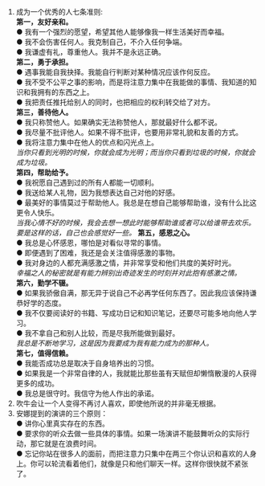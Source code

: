 1. 成为一个优秀的人七条准则:  
	**第一，友好亲和。**     
	● 我有一个强烈的愿望，希望其他人能够像我一样生活美好而幸福。  
	● 我不会伤害任何人。我克制自己，不介入任何争端。  
	● 我谦虚有礼，尊重他人。我并不是永远正确。  
	**第二，勇于承担。**     
	● 遇事我能自我抉择。我能自行判断对某种情况应该作何反应。  
	● 我不受不公平之事的影响，而是将注意力集中在我能做的事情、我知道的知识和我拥有的东西之上。  
	● 我把责任推托给别人的同时，也把相应的权利转交给了对方。   
	**第三，善待他人。**  
	● 我只称赞他人。如果确实无法称赞他人，那就最好什么都不说。  
	● 我尽量不批评他人。如果不得不批评，也要用非常礼貌和友善的方式。  
	● 我将注意力集中在他人的优点和闪光点上。  
	*当你只看到光明的时候，你就会成为光明；而当你只看到垃圾的时候，你就会成为垃圾。*   
	**第四，帮助给予。**  
	● 我祝愿自己遇到过的所有人都能一切顺利。  
	● 我送给某人礼物，因为我想表达自己对他的好感。  
	● 最美好的事情莫过于帮助他人。我总是在想自己能够帮助谁，没有什么比这更令人快乐。  	 
	*当我心情不好的时候，我会去想一想此时能够帮助谁或者可以给谁带去欢乐。要是这样的话，自己也会感觉好一些。*
	**第五，感恩之心。**  
	● 我总是心怀感恩，哪怕是对看似寻常的事情。  
	● 即便遇到了困难，我还是会关注值得感激的事物。  
	● 我对身边的人都充满感激之情，并非常享受和他们共度的美好时光。  
	*幸福之人的秘密就是有能力辨别出奇迹发生的时刻并对此抱有感激之情。*   
	**第六，勤学不辍。**  
	● 如果我骄傲自满，那无异于说自己不必再学任何东西了。因此我应该保持谦恭好学的态度。  
	● 我不仅要阅读好的书籍、写成功日记和知识笔记，还要尽可能多地向他人学习。  
	● 我不拿自己和别人比较，而是尽我所能做到最好。  
	*我总是不断地学习，这是因为我要成为我有能力成为的那种人。*  
	**第七，值得信赖。**    
	● 我能否成功总是取决于自身培养出的习惯。  
	● 如果我是一个非常自律的人，我就能比那些虽有天赋但却懒惰散漫的人获得更多的成功。  
	● 我总是很守时。我信守为他人作出的承诺。  
2. 吹牛会让一个人变得不再讨人喜欢，即使他所说的并非毫无根据。
3. 安娜提到的演讲的三个原则：  
	● 讲你心里真实存在的东西。  
	● 要求你的听众去做一些具体的事情。如果一场演讲不能鼓舞听众的实际行动，那它就是在浪费时间。  
	● 忘记你站在很多人的面前，而把注意力只集中在两三个你认识和喜欢的人身上。你可以轮流看着他们，就像是只和他们聊天一样。这样你很快就不紧张了。